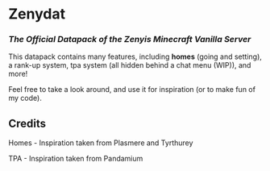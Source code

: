 # Zenydat
### *The Official Datapack of the Zenyis Minecraft Vanilla Server*

This datapack contains many features, including **homes** (going and setting), a rank-up system, tpa system (all hidden behind a chat menu (WIP)), and more!

Feel free to take a look around, and use it for inspiration (or to make fun of my code).


## Credits
Homes - Inspiration taken from Plasmere and Tyrthurey

TPA - Inspiration taken from Pandamium
